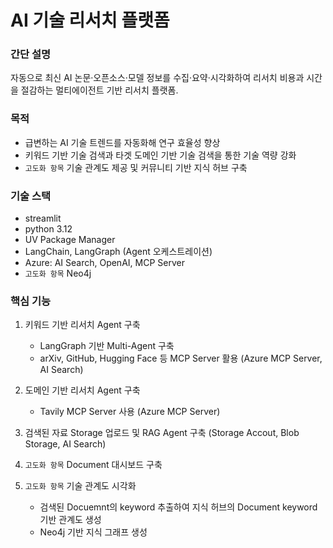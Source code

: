 # AI 기술 리서치 플랫폼

### 간단 설명
자동으로 최신 AI 논문·오픈소스·모델 정보를 수집·요약·시각화하여 리서치 비용과 시간을 절감하는 멀티에이전트 기반 리서치 플랫폼.

### 목적
- 급변하는 AI 기술 트렌드를 자동화해 연구 효율성 향상
- 키워드 기반 기술 검색과 타겟 도메인 기반 기술 검색을 통한 기술 역량 강화
- `고도화 항목` 기술 관계도 제공 및 커뮤니티 기반 지식 허브 구축 

### 기술 스택
- streamlit
- python 3.12
- UV Package Manager
- LangChain, LangGraph (Agent 오케스트레이션)
- Azure: AI Search, OpenAI, MCP Server
- `고도화 항목` Neo4j


### 핵심 기능

1. 키워드 기반 리서치 Agent 구축
    - LangGraph 기반 Multi-Agent 구축
    - arXiv, GitHub, Hugging Face 등 MCP Server 활용 (Azure MCP Server, AI Search)

2. 도메인 기반 리서치 Agent 구축
    - Tavily MCP Server 사용 (Azure MCP Server)

4. 검색된 자료 Storage 업로드 및 RAG Agent 구축 (Storage Accout, Blob Storage, AI Search)

5. `고도화 항목` Document 대시보드 구축

6. `고도화 항목` 기술 관계도 시각화
    - 검색된 Docuemnt의 keyword 추출하여 지식 허브의 Document keyword 기반 관계도 생성
    - Neo4j 기반 지식 그래프 생성

